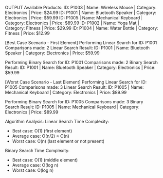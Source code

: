OUTPUT
Available Products:
ID: P1003  | Name: Wireless Mouse   | Category: Electronics | Price: $24.99
ID: P1001  | Name: Bluetooth Speaker | Category: Electronics | Price: $59.99
ID: P1005  | Name: Mechanical Keyboard | Category: Electronics | Price: $89.99
ID: P1002  | Name: Yoga Mat         | Category: Fitness     | Price: $29.99
ID: P1004  | Name: Water Bottle     | Category: Fitness     | Price: $12.99

[Best Case Scenario - First Element]
Performing Linear Search for ID: P1001
Comparisons made: 2
Linear Search Result: ID: P1001  | Name: Bluetooth Speaker | Category: Electronics | Price: $59.99

Performing Binary Search for ID: P1001
Comparisons made: 2
Binary Search Result: ID: P1001  | Name: Bluetooth Speaker | Category: Electronics | Price: $59.99

[Worst Case Scenario - Last Element]
Performing Linear Search for ID: P1005
Comparisons made: 3
Linear Search Result: ID: P1005  | Name: Mechanical Keyboard | Category: Electronics | Price: $89.99

Performing Binary Search for ID: P1005
Comparisons made: 3
Binary Search Result: ID: P1005  | Name: Mechanical Keyboard | Category: Electronics | Price: $89.99

Algorithm Analysis:
Linear Search Time Complexity:
- Best case: O(1) (first element)
- Average case: O(n/2) ≈ O(n)
- Worst case: O(n) (last element or not present)

Binary Search Time Complexity:
- Best case: O(1) (middle element)
- Average case: O(log n)
- Worst case: O(log n)
